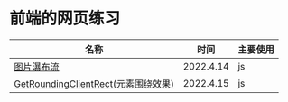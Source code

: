 # 前端的网页练习

| 名称                                                                                                                  | 时间      | 主要使用 |
| --------------------------------------------------------------------------------------------------------------------- | --------- | -------- |
| [图片瀑布流](https://lx1203hui.github.io/task/%E5%9B%BE%E7%89%87%E7%80%91%E5%B8%83%E6%B5%81/index.html)               | 2022.4.14 | js       |
| [GetRoundingClientRect(元素围绕效果)](https://lx1203hui.github.io/task/GetBoundingClientRect/boundingClientRect.html) | 2022.4.15 | js       |
